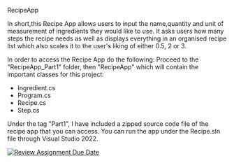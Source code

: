 RecipeApp

In short,this Recipe App allows users to input the name,quantity and unit of measurement of ingredients they would like to use. It asks users how many steps the recipe needs as well as displays everything in an organised recipe list which also scales it to the user's liking of either 0.5, 2 or 3.

In order to access the Recipe App do the following:
Proceed to the "RecipeApp_Part1" folder, then "RecipeApp" which will contain the important classes for this project:
- Ingredient.cs
- Program.cs
- Recipe.cs
- Step.cs

Under the tag "Part1", I have included a zipped source code file of the recipe app that you can access. You can run the app under the Recipe.sln file through Visual Studio 2022.


[![Review Assignment Due Date](https://classroom.github.com/assets/deadline-readme-button-24ddc0f5d75046c5622901739e7c5dd533143b0c8e959d652212380cedb1ea36.svg)](https://classroom.github.com/a/gkmpH21R)
